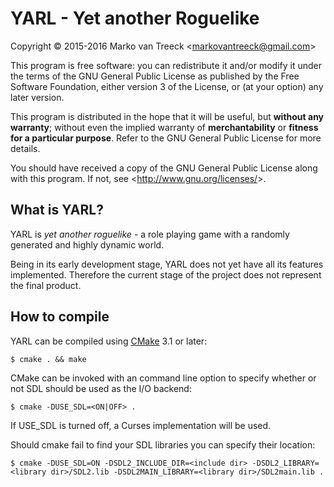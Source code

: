 ﻿# YARL - Yet another Roguelike
Copyright &copy; 2015-2016 Marko van Treeck
&lt;<markovantreeck@gmail.com>&gt;

This program is free software: you can redistribute it and/or modify it
under the terms of the GNU General Public License as published by the
Free Software Foundation, either version 3 of the License, or (at your
option) any later version.

This program is distributed in the hope that it will be useful, but
**without any warranty**; without even the implied warranty of
**merchantability** or **fitness for a particular purpose**. Refer to
the GNU General Public License for more details.

You should have received a copy of the GNU General Public License along
with this program. If not, see &lt;<http://www.gnu.org/licenses/>&gt;.


## What is YARL?

YARL is *yet another roguelike* - a role playing game with a randomly
generated and highly dynamic world.

Being in its early development stage, YARL does not yet have all its
features implemented. Therefore the current stage of the project does
not represent the final product.


## How to compile

YARL can be compiled using [CMake](http://www.cmake.org/) 3.1 or later:

`$ cmake . && make`

CMake can be invoked with an command line option to specify whether or
not SDL should be used as the I/O backend:

`$ cmake -DUSE_SDL=<ON|OFF> .`

If USE_SDL is turned off, a Curses implementation will be used.

Should cmake fail to find your SDL libraries you can specify their
location:

`$ cmake -DUSE_SDL=ON -DSDL2_INCLUDE_DIR=<include dir>
-DSDL2_LIBRARY=<library dir>/SDL2.lib -DSDL2MAIN_LIBRARY=<library
dir>/SDL2main.lib .`
